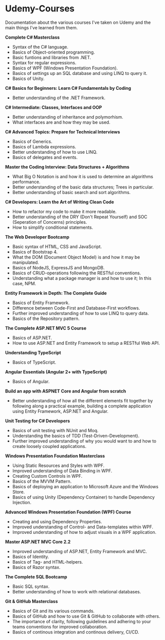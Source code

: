 # Udemy-Courses
Documentation about the various courses I've taken on Udemy and the main things I've learned from them.

**Complete C# Masterclass**
- Syntax of the C# language.
- Basics of Object-oriented programming.
- Basic funtions and libraries from .NET.
- Syntax for regular expressions.
- Basics of WPF (Windows Presentation Foundation).
- Basics of settings up an SQL database and using LINQ to query it.
- Basics of Unity.

**C# Basics for Beginners: Learn C# Fundamentals by Coding**
- Better understanding of the .NET Framework.

**C# Intermediate: Classes, Interfaces and OOP**
- Better understanding of inheritance and polymorhism.
- What interfaces are and how they may be used.

**C# Advanced Topics: Prepare for Technical Interviews**
- Basics of Generics.
- Basics of Lambda expressions.
- Better understanding of how to use LINQ.
- Basics of delegates and events.

**Master the Coding Interview: Data Structures + Algorithms**
- What Big O Notation is and how it is used to determine an algorithms performance.
- Better understanding of the basic data structures; Trees in particular.
- Better understanding of basic search and sort algorithms.

**C# Developers: Learn the Art of Writing Clean Code**
- How to refactor my code to make it more readable.
- Better understanding of the DRY (Don't Repeat Yourself) and SOC (Seperation of Concerns) principles.
- How to simplify conditional statements.

**The Web Developer Bootcamp**
- Basic syntax of HTML, CSS and JavaScript.
- Basics of Bootstrap 4.
- What the DOM (Document Object Model) is and how it may be manipulated.
- Basics of NodeJS, ExpressJS and MongoDB.
- Basics of CRUD-operations following the RESTful conventions.
- Understanding what a package manager is and how to use it; In this case, NPM.

**Entity Framework in Depth: The Complete Guide**
- Basics of Entity Framework.
- Difference between Code-First and Database-First workflows.
- Further improved understanding of how to use LINQ to query data.
- Basics of the Repository pattern.

**The Complete ASP.NET MVC 5 Course**
- Basics of ASP.NET.
- How to use ASP.NET and Entity Framework to setup a RESTful Web API.

**Understanding TypeScript**
- Basics of TypeScript.

**Angular Essentials (Angular 2+ with TypeScript)**
- Basics of Angular.

**Build an app with ASPNET Core and Angular from scratch**
- Better understanding of how all the different elements fit together by following along a practical example, building a complete application using Entity Framework, ASP.NET and Angular.

**Unit Testing for C# Developers**
- Basics of unit testing with NUnit and Moq. 
- Understanding the basics of TDD (Test-Driven-Development).
- Further improved understanding of why you would want to and how to create loosely coupled applications.

**Windows Presentation Foundation Masterclass**
- Using Static Resources and Styles with WPF.
- Improved understanding of Data Binding in WPF.
- Creating Custom Controls in WPF.
- Basics of the MVVM Pattern.
- Basics of deploying an application to Microsoft Azure and the Windows Store.
- Basics of using Unity (Dependency Container) to handle Dependency Injection.

**Advanced Windows Presentation Foundation (WPF) Course**
- Creating and using Dependency Properties. 
- Improved understanding of Control- and Data-templates within WPF.
- Improved understanding of how to adjust visuals in a WPF application.

**Master ASP.NET MVC Core 2.2**
- Improved understanding of ASP.NET, Entity Framework and MVC.
- Basics of Identity.
- Basics of Tag- and HTML-helpers.
- Basics of Razor syntax.

**The Complete SQL Bootcamp**
- Basic SQL syntax.
- Better understanding of how to work with relational databases.

**Git & GitHub Masterclass**
- Basics of Git and its various commands.
- Basics of GitHub and how to use Git & GitHub to collaborate with others.
- The importance of clarity, following guidelines and adhering to your teams conventions for improved collaboration.
- Basics of continous integration and continous delivery, CI/CD.
